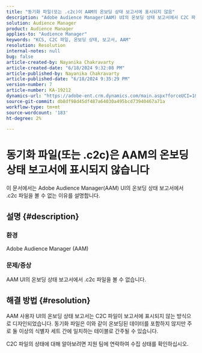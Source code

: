 ```yaml
---
title: "동기화 파일(또는 .c2c)이 AAM의 온보딩 상태 보고서에 표시되지 않음"
description: "Adobe Audience Manager(AAM) UI의 온보딩 상태 보고서에서 C2C 파일을 볼 수 없는 이유를 알아봅니다."
solution: Audience Manager
product: Audience Manager
applies-to: "Audience Manager"
keywords: "KCS, C2C 파일, 온보딩 상태, 보고서, AAM"
resolution: Resolution
internal-notes: null
bug: false
article-created-by: Nayanika Chakravarty
article-created-date: "6/18/2024 9:32:08 PM"
article-published-by: Nayanika Chakravarty
article-published-date: "6/18/2024 9:35:29 PM"
version-number: 7
article-number: KA-19212
dynamics-url: "https://adobe-ent.crm.dynamics.com/main.aspx?forceUCI=1&pagetype=entityrecord&etn=knowledgearticle&id=42c5b831-ba2d-ef11-840a-000d3a5b439f"
source-git-commit: db8df98d45df487a64030a495bcd73940467a71a
workflow-type: tm+mt
source-wordcount: '183'
ht-degree: 2%

---
```


# 동기화 파일(또는 .c2c)은 AAM의 온보딩 상태 보고서에 표시되지 않습니다


이 문서에서는 Adobe Audience Manager(AAM) UI의 온보딩 상태 보고서에서 .c2c 파일을 볼 수 없는 이유를 설명합니다.

## 설명 {#description}


### <b>환경</b>

Adobe Audience Manager (AAM)

### <b>문제/증상</b>

AAM UI의 온보딩 상태 보고서에서 .c2c 파일을 볼 수 없습니다.


## 해결 방법 {#resolution}


AAM 사용자 UI의 온보딩 상태 보고서는 C2C 파일이 보고서에 표시되지 않는 방식으로 디자인되었습니다. 동기화 파일은 이와 같이 온보딩된 데이터를 포함하지 않지만 주로 둘 이상의 식별자 세트 간에 일치하는 테이블로 간주될 수 있습니다.

C2C 파일의 상태에 대해 알아보려면 지원 팀에 연락하여 수집 상태를 확인하십시오.
